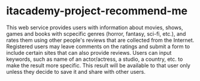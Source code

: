 # itacademy-project-recommend-me
 
This web service provides users with information about movies, shows, games and books with scpecific genres (horror, fantasy, sci-fi, etc.), and rates them using other people's reviews that are collected from the Internet. Registered users may leave comments on the ratings and submit a form to include certain sites that can also provide reviews. Users can input keywords, such as name of an actor/actress, a studio, a country, etc. to make the result more specific. This result will be available to that user only unless they decide to save it and share with other users.
